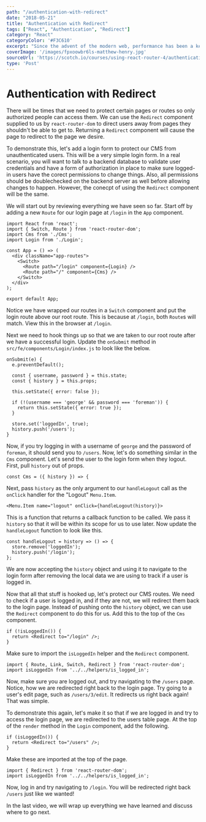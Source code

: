 ```yaml
---
path: "/authentication-with-redirect"
date: "2018-05-21"
title: "Authentication with Redirect"
tags: ["React", "Authentication", "Redirect"]
category: "React"
categoryColor: '#F3C610'
excerpt: "Since the advent of the modern web, performance has been a key consideration when designing a website or a web app. When a website requires no server interaction whatsoever, what is hosted on the web is served to a user as is, this is referred to as a static site."
coverImage: '/images/fpxoowbr6ls-matthew-henry.jpg'
sourceUrl: 'https://scotch.io/courses/using-react-router-4/authentication-with-redirect'
type: 'Post'
---
```


Authentication with Redirect
============================

There will be times that we need to protect certain pages or routes so only authorized people can access them. We can use the `Redirect` component supplied to us by `react-router-dom` to direct users away from pages they shouldn't be able to get to. Returning a `Redirect` component will cause the page to redirect to the page we desire.

To demonstrate this, let's add a login form to protect our CMS from unauthenticated users. This will be a very simple login form. In a real scenario, you will want to talk to a backend database to validate user credentials and have a form of authorization in place to make sure logged-in users have the corect permissions to change things. Also, all permissions should be doublechecked on the backend server as well before allowing changes to happen. However, the conecpt of using the `Redirect` component will be the same.

We will start out by reviewing everything we have seen so far. Start off by adding a new `Route` for our login page at `/login` in the `App` component.

    import React from 'react';
    import { Switch, Route } from 'react-router-dom';
    import Cms from './Cms';
    import Login from './Login';

    const App = () => (
      <div className="app-routes">
        <Switch>
          <Route path="/login" component={Login} />
          <Route path="/" component={Cms} />
        </Switch>
      </div>
    );

    export default App;

Notice we have wrapped our routes in a `Switch` component and put the login route above our root route. This is because at `/login`, both `Route`s will match. View this in the browser at `/login`.

Next we need to hook things up so that we are taken to our root route after we have a successful login. Update the `onSubmit` method in `src/fe/components/Login/index.js` to look like the below.

    onSubmit(e) {
      e.preventDefault();

      const { username, password } = this.state;
      const { history } = this.props;

      this.setState({ error: false });

      if (!(username === 'george' && password === 'foreman')) {
        return this.setState({ error: true });
      }

      store.set('loggedIn', true);
      history.push('/users');
    }

Now, if you try logging in with a username of `george` and the password of `foreman`, it should send you to `/users`. Now, let's do something similar in the `Cms` component. Let's send the user to the login form when they logout. First, pull `history` out of props.

    const Cms = ({ history }) => {

Next, pass `history` as the only argument to our `handleLogout` call as the `onClick` handler for the "Logout" `Menu.Item`.

    <Menu.Item name="logout" onClick={handleLogout(history)}>

This is a function that returns a callback function to be called. We pass it `history` so that it will be within its scope for us to use later. Now update the `handleLogout` function to look like this.

    const handleLogout = history => () => {
      store.remove('loggedIn');
      history.push('/login');
    };

We are now accepting the `history` object and using it to navigate to the login form after removing the local data we are using to track if a user is logged in.

Now that all that stuff is hooked up, let's protect our CMS routes. We need to check if a user is logged in, and if they are not, we will redirect them back to the login page. Instead of pushing onto the `history` object, we can use the `Redirect` component to do this for us. Add this to the top of the `Cms` component.

    if (!isLoggedIn()) {
      return <Redirect to="/login" />;
    }

Make sure to import the `isLoggedIn` helper and the `Redirect` component.

    import { Route, Link, Switch, Redirect } from 'react-router-dom';
    import isLoggedIn from '../../helpers/is_logged_in';

Now, make sure you are logged out, and try navigating to the `/users` page. Notice, how we are redirected right back to the login page. Try going to a user's edit page, such as `/users/3/edit`. It redirects us right back again! That was simple.

To demonstrate this again, let's make it so that if we are logged in and try to access the login page, we are redirected to the users table page. At the top of the `render` method in the `Login` component, add the following.

    if (isLoggedIn()) {
      return <Redirect to="/users" />;
    }

Make these are imported at the top of the page.

    import { Redirect } from 'react-router-dom';
    import isLoggedIn from '../../helpers/is_logged_in';

Now, log in and try navigating to `/login`. You will be redirected right back `/users` just like we wanted!

In the last video, we will wrap up everything we have learned and discuss where to go next.
